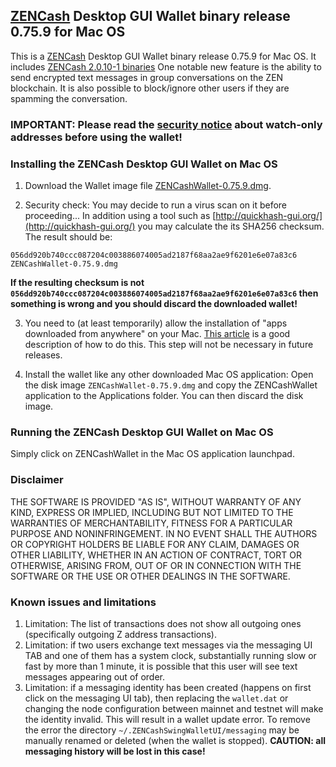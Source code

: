 ## [ZENCash](https://zensystem.io/) Desktop GUI Wallet binary release 0.75.9 for Mac OS

This is a [ZENCash](https://zensystem.io/) Desktop GUI Wallet binary release 0.75.9 for Mac OS. 
It includes [ZENCash 2.0.10-1 binaries](https://github.com/ZencashOfficial/zen/releases/tag/v2.0.10-1)
One notable new feature is the ability to send encrypted text messages in group conversations on the ZEN blockchain. It is also possible to block/ignore other users if they are spamming the conversation.

### IMPORTANT: Please read the [security notice](KnownSecurityIssues.md) about watch-only addresses before using the wallet!

### Installing the ZENCash Desktop GUI Wallet on Mac OS

1. Download the Wallet image file 
[ZENCashWallet-0.75.9.dmg](https://github.com/ZencashOfficial/zencash-swing-wallet-ui/releases/download/0.75.9/ZENCashWallet-0.75.9.dmg). 

2. Security check: You may decide to run a virus scan on it before proceeding... In addition using a tool 
such as [http://quickhash-gui.org/](http://quickhash-gui.org/) you may calculate the its SHA256 checksum. The 
result should be:
```
056dd920b740ccc087204c003886074005ad2187f68aa2ae9f6201e6e07a83c6  ZENCashWallet-0.75.9.dmg
```
**If the resulting checksum is not `056dd920b740ccc087204c003886074005ad2187f68aa2ae9f6201e6e07a83c6` then**
**something is wrong and you should discard the downloaded wallet!**

3. You need to (at least temporarily) allow the installation of "apps downloaded from anywhere" on your Mac. 
[This article](http://osxdaily.com/2016/09/27/allow-apps-from-anywhere-macos-gatekeeper/) is a good description
of how to do this. This step will not be necessary in future releases. 

4. Install the wallet like any other downloaded Mac OS application: Open the disk image `ZENCashWallet-0.75.9.dmg`
and copy the ZENCashWallet application to the Applications folder. You can then discard the disk image.
   
### Running the ZENCash Desktop GUI Wallet on Mac OS

Simply click on ZENCashWallet in the Mac OS application launchpad.

### Disclaimer

THE SOFTWARE IS PROVIDED "AS IS", WITHOUT WARRANTY OF ANY KIND, EXPRESS OR
IMPLIED, INCLUDING BUT NOT LIMITED TO THE WARRANTIES OF MERCHANTABILITY,
FITNESS FOR A PARTICULAR PURPOSE AND NONINFRINGEMENT. IN NO EVENT SHALL THE
AUTHORS OR COPYRIGHT HOLDERS BE LIABLE FOR ANY CLAIM, DAMAGES OR OTHER
LIABILITY, WHETHER IN AN ACTION OF CONTRACT, TORT OR OTHERWISE, ARISING FROM,
OUT OF OR IN CONNECTION WITH THE SOFTWARE OR THE USE OR OTHER DEALINGS IN THE
SOFTWARE.

### Known issues and limitations
1. Limitation: The list of transactions does not show all outgoing ones (specifically outgoing Z address 
transactions).  
1. Limitation: if two users exchange text messages via the messaging UI TAB and one of them has a system clock, substantially running slow or fast by more than 1 minute, it is possible that this user will see text messages appearing out of order. 
1. Limitation: if a messaging identity has been created (happens on first click on the messaging UI tab), then replacing the `wallet.dat` or changing the node configuration between mainnet and testnet will make the identity invalid. This will result in a wallet update error. To remove the error the directory `~/.ZENCashSwingWalletUI/messaging` may be manually renamed or deleted (when the wallet is stopped). **CAUTION: all messaging history will be lost in this case!**
